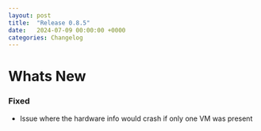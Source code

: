 ```yaml
---
layout: post
title:  "Release 0.8.5"
date:   2024-07-09 00:00:00 +0000
categories: Changelog
---
```


# Whats New

### Fixed

- Issue where the hardware info would crash if only one VM was present


